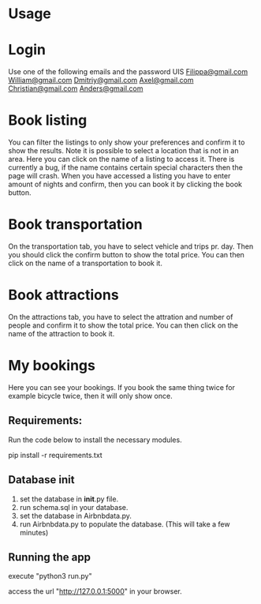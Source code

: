 # Usage
# Login
Use one of the following emails and the password UIS
Filippa@gmail.com
William@gmail.com
Dmitriy@gmail.com
Axel@gmail.com
Christian@gmail.com
Anders@gmail.com

# Book listing
You can filter the listings to only show your preferences and confirm it to show the results. Note it is possible to select a location that is not in an area.
Here you can click on the name of a listing to access it. There is currently a bug, if the name contains certain special characters then the page will crash. When you have accessed a listing you have to enter amount of nights and confirm, then you can book it by clicking the book button.

# Book transportation
On the transportation tab, you have to select vehicle and trips pr. day. Then you should click the confirm button to show the total price. You can then click on the name of a transportation to book it.

# Book attractions
On the attractions tab, you have to select the attration and number of people and confirm it to show the total price. You can then click on the name of the attraction to book it.

# My bookings
Here you can see your bookings. If you book the same thing twice for example bicycle twice, then it will only show once.


## Requirements:
Run the code below to install the necessary modules.

pip install -r requirements.txt

## Database init
1. set the database in __init__.py file.
2. run schema.sql in your database.
3. set the database in Airbnbdata.py.
4. run Airbnbdata.py to populate the database. (This will take a few minutes)

## Running the app

execute "python3 run.py"

access the url "http://127.0.0.1:5000" in your browser.

